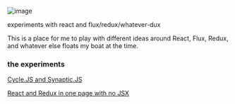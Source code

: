 ![image](https://cloud.githubusercontent.com/assets/1816471/17011579/6092c97a-4edd-11e6-944e-5a089b94e791.png)

experiments with react and flux/redux/whatever-dux

This is a place for me to play with different ideas around React, Flux, Redux, and whatever else floats my boat at the time.   


### the experiments
[Cycle.JS and Synaptic.JS](https://crosshj.github.io/react-sandbox/src/cycle-synaptic/colors)

[React and Redux in one page with no JSX](https://crosshj.github.io/react-sandbox/src/minimal/react-redux-skeleton/redux-react-index)

